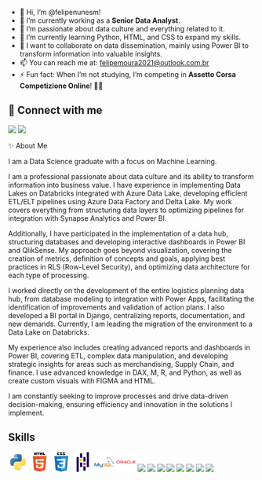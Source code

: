 - 👋 Hi, I’m @felipenunesm!
- 🔭 I’m currently working as a **Senior Data Analyst**.  
- 👀 I’m passionate about data culture and everything related to it.  
- 🌱 I’m currently learning Python, HTML, and CSS to expand my skills.  
- 💞️ I want to collaborate on data dissemination, mainly using Power BI to transform information into valuable insights.  
- 📫 You can reach me at: felipemoura2021@outlook.com.br  
- ⚡ Fun fact: When I’m not studying, I’m competing in **Assetto Corsa Competizione Online**! 🚗💨  

## 🔗 Connect with me

[<img src="https://raw.githubusercontent.com/rahuldkjain/github-profile-readme-generator/master/src/images/icons/Social/linked-in-alt.svg" width="30">](https://www.linkedin.com/in/felipe-nunes-de-moura-967011291/)  [<img src="https://raw.githubusercontent.com/rahuldkjain/github-profile-readme-generator/master/src/images/icons/Social/instagram.svg" width="30">](https://www.instagram.com/_felipenunesm/)



✨ About Me

I am a Data Science graduate with a focus on Machine Learning.

I am a professional passionate about data culture and its ability to transform information into business value. I have experience in implementing Data Lakes on Databricks integrated with Azure Data Lake, developing efficient ETL/ELT pipelines using Azure Data Factory and Delta Lake. My work covers everything from structuring data layers to optimizing pipelines for integration with Synapse Analytics and Power BI.

Additionally, I have participated in the implementation of a data hub, structuring databases and developing interactive dashboards in Power BI and QlikSense. My approach goes beyond visualization, covering the creation of metrics, definition of concepts and goals, applying best practices in RLS (Row-Level Security), and optimizing data architecture for each type of processing.

I worked directly on the development of the entire logistics planning data hub, from database modeling to integration with Power Apps, facilitating the identification of improvements and validation of action plans. I also developed a BI portal in Django, centralizing reports, documentation, and new demands. Currently, I am leading the migration of the environment to a Data Lake on Databricks.

My experience also includes creating advanced reports and dashboards in Power BI, covering ETL, complex data manipulation, and developing strategic insights for areas such as merchandising, Supply Chain, and finance. I use advanced knowledge in DAX, M, R, and Python, as well as create custom visuals with FIGMA and HTML.

I am constantly seeking to improve processes and drive data-driven decision-making, ensuring efficiency and innovation in the solutions I implement.


##  Skills 
  <img src="https://raw.githubusercontent.com/devicons/devicon/master/icons/python/python-original.svg" width="40"> <img src="https://raw.githubusercontent.com/devicons/devicon/master/icons/html5/html5-original-wordmark.svg" width="40"> <img src="https://raw.githubusercontent.com/devicons/devicon/master/icons/css3/css3-original-wordmark.svg" width="40"> <img src="https://raw.githubusercontent.com/devicons/devicon/2ae2a900d2f041da66e950e4d48052658d850630/icons/pandas/pandas-original.svg" width="40"> <img src="https://raw.githubusercontent.com/devicons/devicon/master/icons/mysql/mysql-original-wordmark.svg" width="40"> <img src="https://raw.githubusercontent.com/devicons/devicon/master/icons/oracle/oracle-original.svg" width="40"> <img src="https://www.svgrepo.com/show/303229/microsoft-sql-server-logo.svg" width="40"> <img src="https://www.vectorlogo.zone/logos/microsoft_azure/microsoft_azure-icon.svg" width="40"> <img src="https://www.vectorlogo.zone/logos/figma/figma-icon.svg" width="40"> <img src="https://raw.githubusercontent.com/microsoft/PowerBI-Icons/main/PNG/Power-BI.png" width="30"> <img src="https://raw.githubusercontent.com/microsoft/PowerBI-Icons/main/PNG/Power-Pages.png" width="40"> <img src="https://avatars.githubusercontent.com/u/72559606?s=200&v=4" width="40"> <img src="https://avatars.githubusercontent.com/u/4998052?s=200&v=4" width="40"> <img src="https://user-images.githubusercontent.com/32903323/43256817-e40da78a-90c5-11e8-9c84-9471549a1259.png" width="40"> 

<!---
felipenunesm/felipenunesm is a ✨ special ✨ repository because its `README.md` (this file) appears on your GitHub profile.
You can click the Preview link to take a look at your changes.
--->
